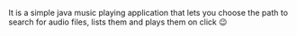 It is a simple java music playing application that lets you choose the path to search for audio files, lists them and plays them on click 😉
